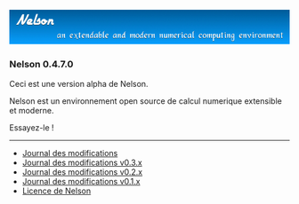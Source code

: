 ![banner](banner_homepage.png)

### Nelson 0.4.7.0

Ceci est une version alpha de Nelson. 

Nelson est un environnement open source de calcul numerique extensible et moderne.

Essayez-le !


* * *

*   [Journal des modifications](CHANGELOG.md)
*   [Journal des modifications v0.3.x](CHANGELOG-0.3.x.md)
*   [Journal des modifications v0.2.x](CHANGELOG-0.2.x.md)
*   [Journal des modifications v0.1.x](CHANGELOG-0.1.x.md)
*   [Licence de Nelson](license.md)
